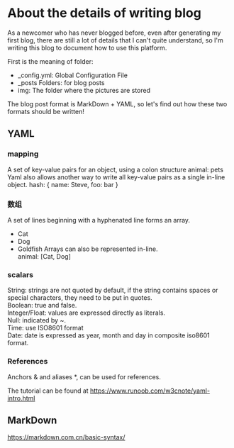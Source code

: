 # About the details of writing blog
As a newcomer who has never blogged before, even after generating my first blog, there are still a lot of details that I can't quite understand, so I'm writing this blog to document how to use this platform.

First is the meaning of folder:  
- _config.yml: Global Configuration File  
- _posts Folders: for blog posts  
- img: The folder where the pictures are stored  

The blog post format is MarkDown + YAML, so let's find out how these two formats should be written!  

## YAML
### mapping
A set of key-value pairs for an object, using a colon structure animal: pets   
Yaml also allows another way to write all key-value pairs as a single in-line object. hash: { name: Steve, foo: bar } 

### 数组
A set of lines beginning with a hyphenated line forms an array.
- Cat
- Dog
- Goldfish
Arrays can also be represented in-line.  
animal: [Cat, Dog]

### scalars
String: strings are not quoted by default, if the string contains spaces or special characters, they need to be put in quotes.  
Boolean: true and false.   
Integer/Float: values are expressed directly as literals.  
Null: indicated by ~.   
Time: use ISO8601 format   
Date: date is expressed as year, month and day in composite iso8601 format.   

### References
Anchors & and aliases *, can be used for references.

The tutorial can be found at  https://www.runoob.com/w3cnote/yaml-intro.html

## MarkDown
https://markdown.com.cn/basic-syntax/
